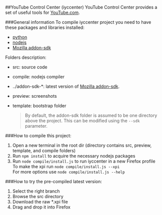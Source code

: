 ##YouTube Control Center (iyccenter)
YouTube Control Center provides a set of useful tools for [YouTube.com](http://www.youtube.com).

###General information
To compile iyccenter project you need to have these packages and libraries installed:
* [python](http://www.python.org/getit/)
* [nodejs](http://nodejs.org/)
* [Mozilla addon-sdk](https://addons.mozilla.org/en-US/developers/builder)
  
Folders description:
* src: source code
* compile: nodejs compiler
* ../addon-sdk-*: latest version of [Mozilla addon-sdk](https://addons.mozilla.org/en-US/developers/builder).
* preview: screenshots
* template: bootstrap folder

  > By default, the addon-sdk folder is assumed to be one directory above the project. This can be modified using the ``--sdk`` parameter.

###How to compile this project:
1. Open a new terminal in the root dir (directory contains src, preview, template, and compile folders)
2. Run ``npm install`` to acquire the necessary nodejs packages
3. Run ``node compile/install.js`` to run iyccenter in a new Firefox profile  
   To make the xpi run ``node compile/install.js --xpi``  
   For more options use ``node compile/install.js --help``  

###How to try the pre-compiled latest version:
1. Select the right branch
2. Browse the src directory
3. Download the raw *.xpi file
4. Drag and drop it into Firefox
